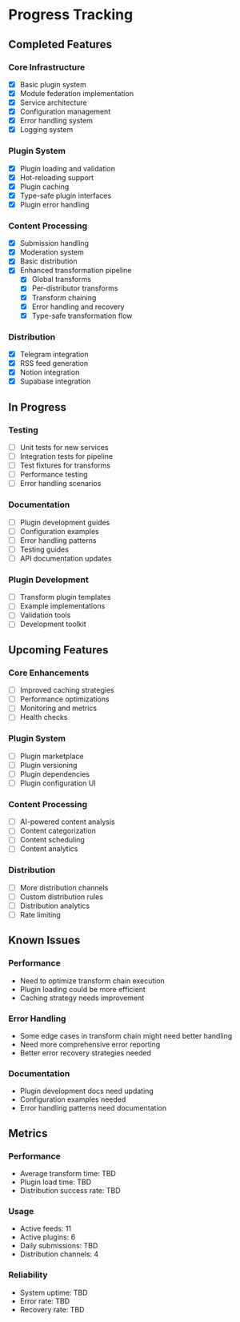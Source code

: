 # Progress Tracking

## Completed Features

### Core Infrastructure
- [x] Basic plugin system
- [x] Module federation implementation
- [x] Service architecture
- [x] Configuration management
- [x] Error handling system
- [x] Logging system

### Plugin System
- [x] Plugin loading and validation
- [x] Hot-reloading support
- [x] Plugin caching
- [x] Type-safe plugin interfaces
- [x] Plugin error handling

### Content Processing
- [x] Submission handling
- [x] Moderation system
- [x] Basic distribution
- [x] Enhanced transformation pipeline
  - [x] Global transforms
  - [x] Per-distributor transforms
  - [x] Transform chaining
  - [x] Error handling and recovery
  - [x] Type-safe transformation flow

### Distribution
- [x] Telegram integration
- [x] RSS feed generation
- [x] Notion integration
- [x] Supabase integration

## In Progress

### Testing
- [ ] Unit tests for new services
- [ ] Integration tests for pipeline
- [ ] Test fixtures for transforms
- [ ] Performance testing
- [ ] Error handling scenarios

### Documentation
- [ ] Plugin development guides
- [ ] Configuration examples
- [ ] Error handling patterns
- [ ] Testing guides
- [ ] API documentation updates

### Plugin Development
- [ ] Transform plugin templates
- [ ] Example implementations
- [ ] Validation tools
- [ ] Development toolkit

## Upcoming Features

### Core Enhancements
- [ ] Improved caching strategies
- [ ] Performance optimizations
- [ ] Monitoring and metrics
- [ ] Health checks

### Plugin System
- [ ] Plugin marketplace
- [ ] Plugin versioning
- [ ] Plugin dependencies
- [ ] Plugin configuration UI

### Content Processing
- [ ] AI-powered content analysis
- [ ] Content categorization
- [ ] Content scheduling
- [ ] Content analytics

### Distribution
- [ ] More distribution channels
- [ ] Custom distribution rules
- [ ] Distribution analytics
- [ ] Rate limiting

## Known Issues

### Performance
- Need to optimize transform chain execution
- Plugin loading could be more efficient
- Caching strategy needs improvement

### Error Handling
- Some edge cases in transform chain might need better handling
- Need more comprehensive error reporting
- Better error recovery strategies needed

### Documentation
- Plugin development docs need updating
- Configuration examples needed
- Error handling patterns need documentation

## Metrics

### Performance
- Average transform time: TBD
- Plugin load time: TBD
- Distribution success rate: TBD

### Usage
- Active feeds: 11
- Active plugins: 6
- Daily submissions: TBD
- Distribution channels: 4

### Reliability
- System uptime: TBD
- Error rate: TBD
- Recovery rate: TBD
